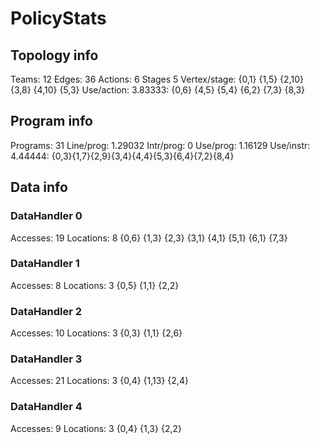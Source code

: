 # PolicyStats
## Topology info
Teams:		12
Edges:		36
Actions:	6
Stages		5
Vertex/stage:	{0,1} {1,5} {2,10} {3,8} {4,10} {5,3} 
Use/action:	3.83333: {0,6} {4,5} {5,4} {6,2} {7,3} {8,3} 

## Program info
Programs:	31
Line/prog:	1.29032
Intr/prog:	0
Use/prog:	1.16129
Use/instr:	4.44444: {0,3}{1,7}{2,9}{3,4}{4,4}{5,3}{6,4}{7,2}{8,4}

## Data info

### DataHandler 0
Accesses:	19
Locations:	8
{0,6} {1,3} {2,3} {3,1} {4,1} {5,1} {6,1} {7,3} 

### DataHandler 1
Accesses:	8
Locations:	3
{0,5} {1,1} {2,2} 

### DataHandler 2
Accesses:	10
Locations:	3
{0,3} {1,1} {2,6} 

### DataHandler 3
Accesses:	21
Locations:	3
{0,4} {1,13} {2,4} 

### DataHandler 4
Accesses:	9
Locations:	3
{0,4} {1,3} {2,2} 